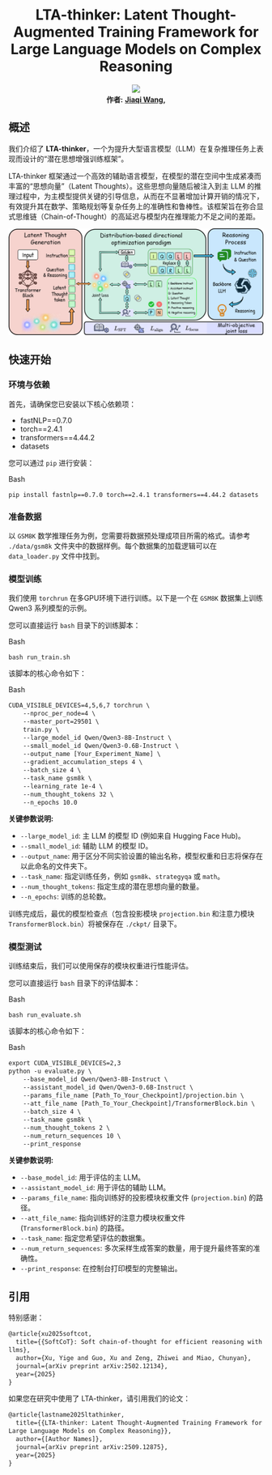 <div align="center"> <h1>LTA-thinker: Latent Thought-Augmented Training Framework for Large Language Models on Complex Reasoning</h1> </div>

<p align="center"> <a href="https://arxiv.org/abs/2509.12875"> <img src="https://img.shields.io/badge/Arxiv-2509.12875-orange.svg"></a> <br> <b>作者:</b> <b>
<a href="https://github.com/wangjiaqi886">Jiaqi Wang</a>,
</b> </p>



## 概述



我们介绍了 **LTA-thinker**，一个为提升大型语言模型（LLM）在复杂推理任务上表现而设计的“潜在思想增强训练框架”。

LTA-thinker 框架通过一个高效的辅助语言模型，在模型的潜在空间中生成紧凑而丰富的“思想向量”（Latent Thoughts）。这些思想向量随后被注入到主 LLM 的推理过程中，为主模型提供关键的引导信息，从而在不显著增加计算开销的情况下，有效提升其在数学、策略规划等复杂任务上的准确性和鲁棒性。该框架旨在弥合显式思维链（Chain-of-Thought）的高延迟与模型内在推理能力不足之间的差距。

![LTA-thinker](./data_cover/fig2.png)

## 快速开始

### 环境与依赖

首先，请确保您已安装以下核心依赖项：

- fastNLP==0.7.0
- torch==2.4.1
- transformers==4.44.2
- datasets

您可以通过 `pip` 进行安装：

Bash

```
pip install fastnlp==0.7.0 torch==2.4.1 transformers==4.44.2 datasets
```



### 准备数据



以 `GSM8K` 数学推理任务为例，您需要将数据预处理成项目所需的格式。请参考 `./data/gsm8k` 文件夹中的数据样例。每个数据集的加载逻辑可以在 `data_loader.py` 文件中找到。



### 模型训练



我们使用 `torchrun` 在多GPU环境下进行训练。以下是一个在 `GSM8K` 数据集上训练 Qwen3 系列模型的示例。

您可以直接运行 `bash` 目录下的训练脚本：

Bash

```
bash run_train.sh
```

该脚本的核心命令如下：

Bash

```
CUDA_VISIBLE_DEVICES=4,5,6,7 torchrun \
    --nproc_per_node=4 \
    --master_port=29501 \
    train.py \
    --large_model_id Qwen/Qwen3-8B-Instruct \
    --small_model_id Qwen/Qwen3-0.6B-Instruct \
    --output_name [Your_Experiment_Name] \
    --gradient_accumulation_steps 4 \
    --batch_size 4 \
    --task_name gsm8k \
    --learning_rate 1e-4 \
    --num_thought_tokens 32 \
    --n_epochs 10.0
```

**关键参数说明:**

- `--large_model_id`: 主 LLM 的模型 ID (例如来自 Hugging Face Hub)。
- `--small_model_id`: 辅助 LLM 的模型 ID。
- `--output_name`: 用于区分不同实验设置的输出名称，模型权重和日志将保存在以此命名的文件夹下。
- `--task_name`: 指定训练任务，例如 `gsm8k`、`strategyqa` 或 `math`。
- `--num_thought_tokens`: 指定生成的潜在思想向量的数量。
- `--n_epochs`: 训练的总轮数。

训练完成后，最优的模型检查点（包含投影模块 `projection.bin` 和注意力模块 `TransformerBlock.bin`）将被保存在 `./ckpt/` 目录下。



### 模型测试



训练结束后，我们可以使用保存的模块权重进行性能评估。

您可以直接运行 `bash` 目录下的评估脚本：

Bash

```
bash run_evaluate.sh
```

该脚本的核心命令如下：

Bash

```
export CUDA_VISIBLE_DEVICES=2,3
python -u evaluate.py \
	--base_model_id Qwen/Qwen3-8B-Instruct \
	--assistant_model_id Qwen/Qwen3-0.6B-Instruct \
	--params_file_name [Path_To_Your_Checkpoint]/projection.bin \
	--att_file_name [Path_To_Your_Checkpoint]/TransformerBlock.bin \
	--batch_size 4 \
	--task_name gsm8k \
	--num_thought_tokens 2 \
	--num_return_sequences 10 \
	--print_response
```

**关键参数说明:**

- `--base_model_id`: 用于评估的主 LLM。
- `--assistant_model_id`: 用于评估的辅助 LLM。
- `--params_file_name`: 指向训练好的投影模块权重文件 (`projection.bin`) 的路径。
- `--att_file_name`: 指向训练好的注意力模块权重文件 (`TransformerBlock.bin`) 的路径。
- `--task_name`: 指定您希望评估的数据集。
- `--num_return_sequences`: 多次采样生成答案的数量，用于提升最终答案的准确性。
- `--print_response`: 在控制台打印模型的完整输出。



## 引用

特别感谢：

```
@article{xu2025softcot,
  title={{SoftCoT}: Soft chain-of-thought for efficient reasoning with llms},
  author={Xu, Yige and Guo, Xu and Zeng, Zhiwei and Miao, Chunyan},
  journal={arXiv preprint arXiv:2502.12134},
  year={2025}
}
```

如果您在研究中使用了 LTA-thinker，请引用我们的论文：

```
@article{lastname2025ltathinker,
  title={{LTA-thinker: Latent Thought-Augmented Training Framework for Large Language Models on Complex Reasoning}},
  author={[Author Names]},
  journal={arXiv preprint arXiv:2509.12875},
  year={2025}
}
```
